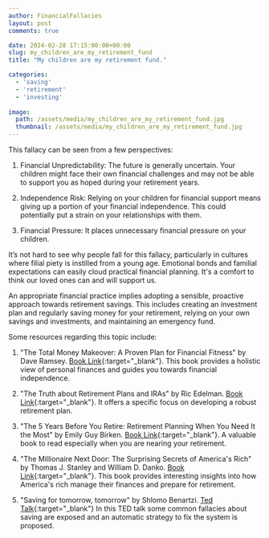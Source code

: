 ```yaml
---
author: FinancialFallacies
layout: post
comments: true

date: 2024-02-28 17:15:00:00+00:00  
slug: my_children_are_my_retirement_fund
title: "My children are my retirement fund."

categories:
  - 'saving'
  - 'retirement'
  - 'investing'
  
image:
  path: /assets/media/my_children_are_my_retirement_fund.jpg
  thumbnail: /assets/media/my_children_are_my_retirement_fund.jpg
---
```


This fallacy can be seen from a few perspectives: 

1. Financial Unpredictability: The future is generally uncertain. Your children might face their own financial challenges and may not be able to support you as hoped during your retirement years. 

2. Independence Risk: Relying on your children for financial support means giving up a portion of your financial independence. This could potentially put a strain on your relationships with them.

3. Financial Pressure: It places unnecessary financial pressure on your children. 

It’s not hard to see why people fall for this fallacy, particularly in cultures where filial piety is instilled from a young age. Emotional bonds and familial expectations can easily cloud practical financial planning. It's a comfort to think our loved ones can and will support us.

An appropriate financial practice implies adopting a sensible, proactive approach towards retirement savings. This includes creating an investment plan and regularly saving money for your retirement, relying on your own savings and investments, and maintaining an emergency fund. 

Some resources regarding this topic include:

1. "The Total Money Makeover: A Proven Plan for Financial Fitness" by Dave Ramsey. [Book Link](https://www.amazon.com/Total-Money-Makeover-Classic-Financial/dp/1595555277/ref=nosim?tag=financialfall-20){:target="_blank"}. This book provides a holistic view of personal finances and guides you towards financial independence.

2. "The Truth about Retirement Plans and IRAs" by Ric Edelman. [Book Link](https://www.amazon.com/Truth-About-Retirement-Plans-IRAs/dp/1476739854/ref=nosim?tag=financialfall-20){:target="_blank"}. It offers a specific focus on developing a robust retirement plan.

3.  "The 5 Years Before You Retire: Retirement Planning When You Need It the Most" by Emily Guy Birken. [Book Link](https://www.amazon.com/Years-Before-You-Retire-Retirement/dp/144056972X/ref=nosim?tag=financialfall-20){:target="_blank"}. A valuable book to read especially when you are nearing your retirement. 

4. "The Millionaire Next Door: The Surprising Secrets of America's Rich" by Thomas J. Stanley and William D. Danko. [Book Link](https://www.amazon.com/The-Millionaire-Next-Door-audiobook/dp/B0000547HR/ref=nosim?tag=financialfall-20){:target="_blank"}. This book provides interesting insights into how America's rich manage their finances and prepare for retirement.

5. "Saving for tomorrow, tomorrow" by Shlomo Benartzi. [Ted Talk](https://www.ted.com/talks/shlomo_benartzi_saving_for_tomorrow_tomorrow?language=en){:target="_blank"}
In this TED talk some common fallacies about saving are exposed and an automatic strategy to fix the system is proposed.

